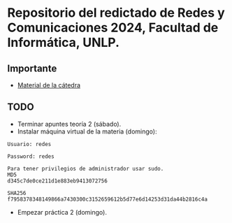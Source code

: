 # Repositorio del redictado de Redes y Comunicaciones 2024, Facultad de Informática, UNLP.

## Importante

-   [Material de la cátedra](https://catedras.linti.unlp.edu.ar/course/view.php?id=1229)

## TODO

-   Terminar apuntes teoría 2 (sábado).
-   Instalar máquina virtual de la materia (domingo):

```
Usuario: redes

Password: redes

Para tener privilegios de administrador usar sudo.
MD5
d345c7de0ce211d1e883eb9413072756

SHA256
f7958378348149866a7430300c3152659612b5d77e6d14253d31da44b2816c4a
```

-   Empezar práctica 2 (domingo).
